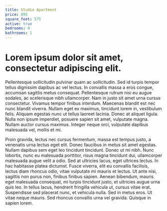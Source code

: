 ```yaml
---
title: Studio Apartment
price: 895
square_feet: 575
active: true
bedrooms: 0
bathrooms: 1
---
```

#  **Lorem ipsum dolor sit amet, consectetur adipiscing elit.** 

Pellentesque sollicitudin pulvinar quam ac sollicitudin. Sed id turpis tempor tellus dignissim dapibus ac vel lectus. In convallis massa a eros congue, accumsan sagittis metus consequat. Pellentesque rutrum nisi eu augue sodales, ac scelerisque nibh ullamcorper. Nam in justo sit amet urna cursus consectetur. Vivamus tempor finibus interdum. Maecenas blandit est nec nunc blandit viverra. Nullam eget ex maximus, tincidunt lorem in, vestibulum felis. Aliquam egestas nunc ut tellus laoreet lacinia. Donec at aliquet ligula. Nulla non ipsum imperdiet, posuere sapien sit amet, vulputate magna. Nullam auctor cursus maximus. Integer neque orci, vulputate dapibus malesuada vel, mollis et mi.



Proin gravida, lectus nec cursus fermentum, massa est tempus justo, a venenatis urna lectus eget elit. Donec faucibus in metus sit amet egestas. Nullam dapibus sem eget leo tincidunt tincidunt. Donec ut mi nibh. Nunc lobortis, nunc eu malesuada porttitor, risus magna tincidunt dui, ullamcorper malesuada augue velit a odio. Sed at ultricies lacus, eget ultrices lectus. In hac habitasse platea dictumst. Fusce viverra, elit eu convallis facilisis, lectus diam rhoncus odio, vitae vulputate mi mauris et lectus. Ut ante nisi, sagittis non purus non, finibus finibus sapien. Aenean bibendum, mauris eget malesuada consequat, mi turpis tincidunt justo, et ultricies augue urna quis leo. In tellus lacus, hendrerit fringilla vehicula ut, cursus vitae erat. Suspendisse sed placerat nunc, et vehicula nulla. Sed in metus eros. Ut vitae neque mauris. Sed rhoncus convallis urna vel gravida. Quisque in sapien lorem.
